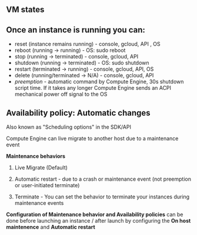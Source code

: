 ## VM states


## Once an instance is running you can:

- reset (instance remains running) - console, gcloud, API , OS
- reboot (running -> running) - OS: sudo reboot
- stop (running -> terminated) - console, gcloud, API
- shutdown (running -> terminated) - OS: sudo shutdown
- restart (terminated -> running) - console, gcloud, API, OS
- delete (running/terminated -> N/A) - console, gcloud, API
- *preemption* - automatic command by Compute Engine, 30s shutdown script time. If it takes any longer Compute Engine sends an ACPI mechanical power off signal to the OS

## Availability policy: Automatic changes

Also known as "Scheduling options" in the SDK/API

Compute Engine can live migrate to another host due to a maintenance event

**Maintenance behaviors**

1. Live Migrate (Default)

2. Automatic restart - due to a crash or maintenance event (not preemption or  user-initiated terminate)

3. Terminate - You can set the behavior to terminate your instances during maintenance events 

**Configuration of Maintenance behavior and Availability policies** can be done before launching an instance / after launch
by configuring the **On host maintenence** and **Automatic restart**
